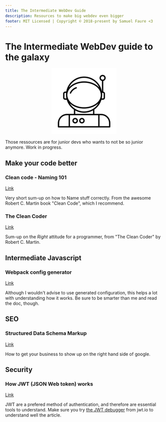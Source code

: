 ```yaml
---
title: The Intermediate WebDev Guide
description: Resources to make big webdev even bigger
footer: MIT Licensed | Copyright © 2018-present by Samuel Faure <3
---
```

# The Intermediate WebDev guide to the galaxy

<div style="text-align:center"><img style="width: 15em;" src="./assets/astronaut.svg"/></div>

Those ressources are for junior devs who wants to not be so junior anymore.
Work in progress.

## Make your code better

### Clean code - Naming 101

[Link](https://github.com/ftopia/spawncamping-octo-tyrion/blob/master/clean_code/c02_meaningful_names/README.md)

Very short sum-up on how to Name stuff correctly. From the awesome Robert C. Martin book "Clean Code", which I recommend.

### The Clean Coder

[Link](https://gaston.life/books/clean-coder/)

Sum-up on the *Right* attitude for a programmer, from "The Clean Coder" by Robert C. Martin.

## Intermediate Javascript

### Webpack config generator

[Link](https://webpack.jakoblind.no/)

Although I wouldn't advise to use generated configuration, this helps a lot with understanding how it works.
Be sure to be smarter than me and read the doc, though.

## SEO

### Structured Data Schema Markup

[Link](https://neumarkets.com/structured-data-schema-markup/)

How to get your business to show up on the right hand side of google.

## Security

### How JWT (JSON Web token) works

[Link](https://medium.com/vandium-software/5-easy-steps-to-understanding-json-web-tokens-jwt-1164c0adfcec)

JWT are a prefered method of authentication, and therefore are essential tools to understand.
Make sure you try [the JWT debugger](https://jwt.io/#debugger) from jwt.io to understand well the article.
